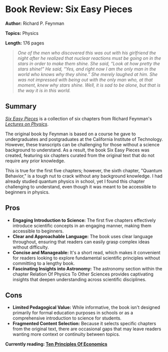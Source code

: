 # Book Review: Six Easy Pieces

**Author:** Richard P. Feynman

**Topics:** Physics

**Length:** 176 pages


> *One of the men who discovered this was out with his girlfriend the night after he realized that nuclear reactions must be going on in the stars in order to make them shine. She said, “Look at how pretty the stars shine!” He said, “Yes, and right now I am the only man in the world who knows why they shine.” She merely laughed at him. She was not impressed with being out with the only man who, at that moment, knew why stars shine. Well, it is sad to be alone, but that is the way it is in this world.*

## Summary

[*Six Easy Pieces*](https://libgen.rs/book/index.php?md5=FE6910526003C503D504FB2D56993985) is a collection of six chapters from Richard Feynman's [*Lectures on Physics*](https://www.feynmanlectures.caltech.edu/). 

The original book by Feynman is based on a course he gave to undergraduates and postgraduates at the California Institute of Technology. However, these transcripts can be challenging for those without a science background to understand. As a result, the book Six Easy Pieces was created, featuring six chapters curated from the original text that do not require any prior knowledge.

This is true for the first five chapters; however, the sixth chapter, "Quantum Behavior," is a tough nut to crack without any background knowledge. I had already studied quantum physics in school, yet I found this chapter challenging to understand, even though it was meant to be accessible to beginners in physics.

## Pros

- **Engaging Introduction to Science:** The first five chapters effectively introduce scientific concepts in an engaging manner, making them accessible to beginners.
- **Clear and Approachable Language:** The book uses clear language throughout, ensuring that readers can easily grasp complex ideas without difficulty.
- **Concise and Manageable:** It's a short read, which makes it convenient for readers looking to explore fundamental scientific principles without committing to a lengthy book.
- **Fascinating Insights into Astronomy:** The astronomy section within the chapter Relation Of Physics To Other Sciences provides captivating insights that deepen understanding across scientific disciplines.

## Cons
- **Limited Pedagogical Value:** While informative, the book isn't designed primarily for formal education purposes in schools or as a comprehensive introduction to science for students.
- **Fragmented Content Selection:** Because it selects specific chapters from the original text, there are occasional gaps that may leave readers wanting more context or continuity between topics.

**Currently reading: [Ten Principles Of Economics](https://libgen.rs/book/index.php?md5=3C867F5BBE7352C53DDA722D138D1820)**